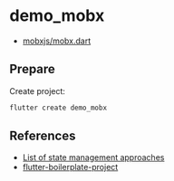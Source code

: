 # demo_mobx

- [mobxjs/mobx.dart](https://github.com/mobxjs/mobx.dart)

## Prepare

Create project:

```bash
flutter create demo_mobx
```

## References

- [List of state management approaches](https://docs.flutter.dev/data-and-backend/state-mgmt/options)
- [flutter-boilerplate-project](https://github.com/zubairehman/flutter-boilerplate-project)
